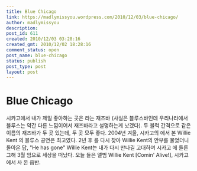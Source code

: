 ```yaml
---
title: Blue Chicago
link: https://madlymissyou.wordpress.com/2010/12/03/blue-chicago/
author: madlymissyou
description: 
post_id: 611
created: 2010/12/03 03:28:16
created_gmt: 2010/12/02 18:28:16
comment_status: open
post_name: blue-chicago
status: publish
post_type: post
layout: post
---
```


# Blue Chicago

시카고에서 내가 제일 좋아하는 곳은 <Blue Chicago>라는 재즈바 (사실은 블루스바인데 우리나라에서 블루스는 약간 다른 느낌이어서 재즈바라고 설명하는게 낫겠다). 두 블럭 간격으로 같은 이름의 재즈바가 두 곳 있는데, 두 곳 모두 좋다. 2004년 겨울, 시카고의 <Blue Chicago>에서 본 Willie Kent 의 블루스 공연은 최고였다. 2년 후 <Blue Chicago>를 다시 찾아 Willie Kent의 안부를 물었더니 돌아온 답, "He has gone" Willie Kent는 내가 다시 만나길 고대하며 시카고 <Blue Chicago>에 들른 그해 3월 암으로 세상을 떠났다. 오늘 들은 앨범 Willie Kent [Comin' Alive!], 시카고 <Blue Chicago>에서 사 온 음반.